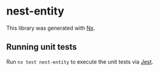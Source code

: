 # nest-entity

This library was generated with [Nx](https://nx.dev).

## Running unit tests

Run `nx test nest-entity` to execute the unit tests via [Jest](https://jestjs.io).
